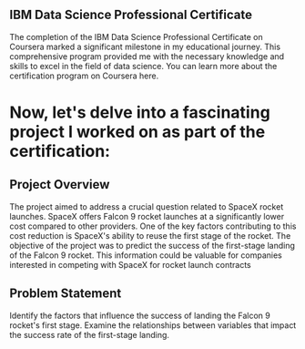 ## IBM Data Science Professional Certificate
The completion of the IBM Data Science Professional Certificate on Coursera marked a significant milestone in my educational journey. This comprehensive program provided me with the necessary knowledge and skills to excel in the field of data science. You can learn more about the certification program on Coursera here.
# Now, let's delve into a fascinating project I worked on as part of the certification:
## Project Overview
The project aimed to address a crucial question related to SpaceX rocket launches. SpaceX offers Falcon 9 rocket launches at a significantly lower cost compared to other providers. One of the key factors contributing to this cost reduction is SpaceX's ability to reuse the first stage of the rocket. The objective of the project was to predict the success of the first-stage landing of the Falcon 9 rocket. This information could be valuable for companies interested in competing with SpaceX for rocket launch contracts
## Problem Statement
Identify the factors that influence the success of landing the Falcon 9 rocket's first stage.
Examine the relationships between variables that impact the success rate of the first-stage landing.
